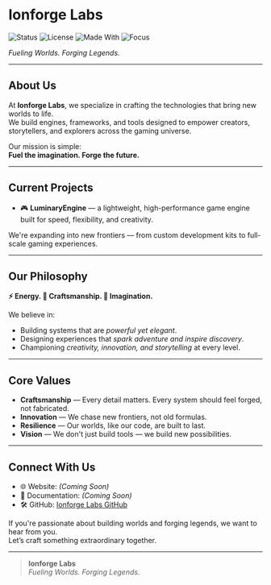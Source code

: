 # Ionforge Labs

![Status](https://img.shields.io/badge/status-active-brightgreen)
![License](https://img.shields.io/badge/license-MIT-blue)
![Made With](https://img.shields.io/badge/made%20with-C%23-9cf)
![Focus](https://img.shields.io/badge/focus-game%20engines%20%26%20worldbuilding-purple)

*Fueling Worlds. Forging Legends.*

---

## About Us

At **Ionforge Labs**, we specialize in crafting the technologies that bring new worlds to life.  
We build engines, frameworks, and tools designed to empower creators, storytellers, and explorers across the gaming universe.

Our mission is simple:  
**Fuel the imagination. Forge the future.**

---

## Current Projects

- 🎮 **LuminaryEngine** — a lightweight, high-performance game engine built for speed, flexibility, and creativity.

We're expanding into new frontiers — from custom development kits to full-scale gaming experiences.

---

## Our Philosophy

**⚡ Energy. 🔨 Craftsmanship. 🌌 Imagination.**

We believe in:
- Building systems that are *powerful yet elegant*.
- Designing experiences that *spark adventure and inspire discovery*.
- Championing *creativity, innovation, and storytelling* at every level.

---

## Core Values

- **Craftsmanship** — Every detail matters. Every system should feel forged, not fabricated.
- **Innovation** — We chase new frontiers, not old formulas.
- **Resilience** — Our worlds, like our code, are built to last.
- **Vision** — We don't just build tools — we build new possibilities.

---

## Connect With Us

- 🌐 Website: *(Coming Soon)*
- 📖 Documentation: *(Coming Soon)*
- 🛠️ GitHub: [Ionforge Labs GitHub](#)

If you're passionate about building worlds and forging legends, we want to hear from you.  
Let’s craft something extraordinary together.

---

> **Ionforge Labs**  
> *Fueling Worlds. Forging Legends.*
